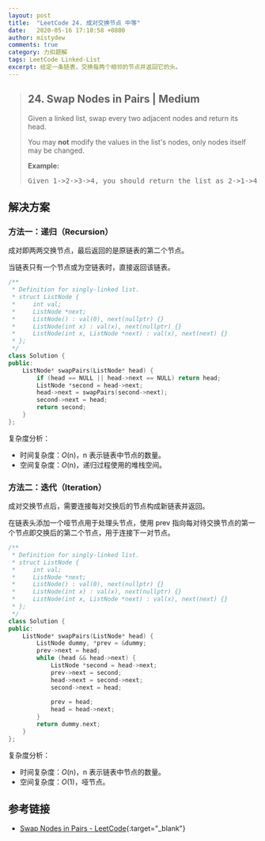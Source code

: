 ```yaml
---
layout: post
title:  "LeetCode 24. 成对交换节点 中等"
date:   2020-05-16 17:10:58 +0800
author: mistydew
comments: true
category: 力扣题解
tags: LeetCode Linked-List
excerpt: 给定一条链表，交换每两个相邻的节点并返回它的头。
---
```

> ## 24. Swap Nodes in Pairs | Medium
> 
> Given a linked list, swap every two adjacent nodes and return its head.
> 
> You may **not** modify the values in the list's nodes, only nodes itself may be changed.
> 
> **Example:**
> 
> <pre>
> Given 1->2->3->4, you should return the list as 2->1->4->3.
> </pre>

## 解决方案

### 方法一：递归（Recursion）

成对即两两交换节点，最后返回的是原链表的第二个节点。

当链表只有一个节点或为空链表时，直接返回该链表。

```cpp
/**
 * Definition for singly-linked list.
 * struct ListNode {
 *     int val;
 *     ListNode *next;
 *     ListNode() : val(0), next(nullptr) {}
 *     ListNode(int x) : val(x), next(nullptr) {}
 *     ListNode(int x, ListNode *next) : val(x), next(next) {}
 * };
 */
class Solution {
public:
    ListNode* swapPairs(ListNode* head) {
        if (head == NULL || head->next == NULL) return head;
        ListNode *second = head->next;
        head->next = swapPairs(second->next);
        second->next = head;
        return second;
    }
};
```

复杂度分析：
* 时间复杂度：*O*(n)，n 表示链表中节点的数量。
* 空间复杂度：*O*(n)，递归过程使用的堆栈空间。

### 方法二：迭代（Iteration）

成对交换节点后，需要连接每对交换后的节点构成新链表并返回。

在链表头添加一个哑节点用于处理头节点，使用 prev 指向每对待交换节点的第一个节点即交换后的第二个节点，用于连接下一对节点。

```cpp
/**
 * Definition for singly-linked list.
 * struct ListNode {
 *     int val;
 *     ListNode *next;
 *     ListNode() : val(0), next(nullptr) {}
 *     ListNode(int x) : val(x), next(nullptr) {}
 *     ListNode(int x, ListNode *next) : val(x), next(next) {}
 * };
 */
class Solution {
public:
    ListNode* swapPairs(ListNode* head) {
        ListNode dummy, *prev = &dummy;
        prev->next = head;
        while (head && head->next) {
            ListNode *second = head->next;
            prev->next = second;
            head->next = second->next;
            second->next = head;
            
            prev = head;
            head = head->next;
        }
        return dummy.next;
    }
};
```

复杂度分析：
* 时间复杂度：*O*(n)，n 表示链表中节点的数量。
* 空间复杂度：*O*(1)，哑节点。

## 参考链接

* [Swap Nodes in Pairs - LeetCode](https://leetcode.com/problems/swap-nodes-in-pairs/){:target="_blank"}
